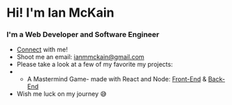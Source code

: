 # Hi! I'm Ian McKain
### I'm a Web Developer and Software Engineer

* [Connect](www.linkedin.com/in/ian-mckain) with me!
* Shoot me an email: ianmmckain@gmail.com
* Please take a look at a few of my favorite my projects:
* * A Mastermind Game- made with React and Node: [Front-End](https://github.com/imckain/react-mastermind-frontend) & [Back-End](https://github.com/imckain/react-mastermind-backend)
* Wish me luck on my journey :sweat_smile:
